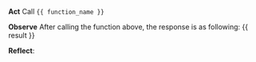 **Act**
Call `{{ function_name }}`

**Observe**
After calling the function above, the response is as following:
{{ result }}

**Reflect**: 

